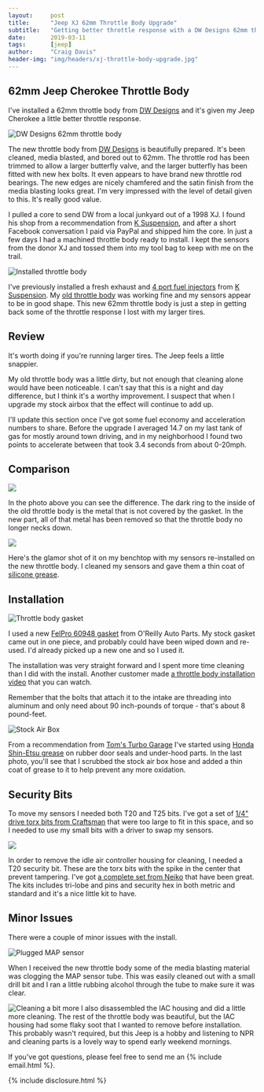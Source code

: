 ```yaml
---
layout:     post
title:      "Jeep XJ 62mm Throttle Body Upgrade"
subtitle:   "Getting better throttle response with a DW Designs 62mm throttle body"
date:       2019-03-11
tags:       [jeep]
author:     "Craig Davis"
header-img: "img/headers/xj-throttle-body-upgrade.jpg"
---
```


## 62mm Jeep Cherokee Throttle Body

I've installed a 62mm throttle body from [DW Designs](https://www.facebook.com/DWDesignz/) and it's given my Jeep Cherokee a little better throttle response.

![DW Designs 62mm throttle body](/img/posts/xj-throttle-body/jeep-xj-throttle-body.jpg)

The new throttle body from [DW Designs](https://www.facebook.com/DWDesignz/) is beautifully prepared. It's been cleaned, media blasted, and bored out to 62mm. The throttle rod has been trimmed to allow a larger butterfly valve, and the larger butterfly has been fitted with new hex bolts. It even appears to have brand new throttle rod bearings. The new edges are nicely chamfered and the satin finish from the media blasting looks great. I'm very impressed with the level of detail given to this. It's really good value.

I pulled a core to send DW from a local junkyard out of a 1998 XJ. I found his shop from a recommendation from [K Suspension](https://www.ksuspensionfab.com/), and after a short Facebook conversation I paid via PayPal and shipped him the core. In just a few days I had a machined throttle body ready to install. I kept the sensors from the donor XJ and tossed them into my tool bag to keep with me on the trail.

![Installed throttle body](/img/posts/xj-throttle-body/62mm-throttle-body.JPG)

I've previously installed a fresh exhaust and [4 port fuel injectors](https://www.ksuspensionfab.com/store/p8/Remanufactured%3A_4_Port_Upgraded_Fuel_Injectors_XJ%2FMJ.html) from [K Suspension](https://www.ksuspensionfab.com). My [old throttle body](/img/posts/xj-throttle-body/old-throttle-body.jpg) was working fine and my sensors appear to be in good shape. This new 62mm throttle body is just a step in getting back some of the throttle response I lost with my larger tires.

## Review

It's worth doing if you're running larger tires. The Jeep feels a little snappier.

My old throttle body was a little dirty, but not enough that cleaning alone would have been noticeable. I can't say that this is a night and day difference, but I think it's a worthy improvement. I suspect that when I upgrade my stock airbox that the effect will continue to add up.

I'll update this section once I've got some fuel economy and acceleration numbers to share. Before the upgrade I averaged 14.7 on my last tank of gas for mostly around town driving, and in my neighborhood I found two points to accelerate between that took 3.4 seconds from about 0-20mph.

## Comparison
![](/img/posts/xj-throttle-body/throttle-body-comparison.jpg)

In the photo above you can see the difference. The dark ring to the inside of the old throttle body is the metal that is not covered by the gasket. In the new part, all of that metal has been removed so that the throttle body no longer necks down.

![](/img/posts/xj-throttle-body/with-sensors.jpg)

Here's the glamor shot of it on my benchtop with my sensors re-installed on the new throttle body. I cleaned my sensors and gave them a thin coat of [silicone grease](https://amzn.to/2NYMsDm).

## Installation

![Throttle body gasket](/img/posts/xj-throttle-body/jeep-throttle-body-gasket.jpg)

I used a new [FelPro 60948 gasket](https://www.oreillyauto.com/detail/b/fel-pro-3607/gaskets-25077/engine-25078/fuel-system-and-emission-25087/throttle-body-mounting-gasket-12332/d3e498cd8f64/fel-pro-fuel-injection-throttle-body-mounting-gasket/60948/4304542?q=+Fel-Pro+60948&pos=0) from O'Reilly Auto Parts. My stock gasket came out in one piece, and probably could have been wiped down and re-used. I'd already picked up a new one and so I used it.

The installation was very straight forward and I spent more time cleaning than I did with the install. Another customer made [a throttle body installation video](https://www.youtube.com/watch?v=QWccviNoA8s) that you can watch.

Remember that the bolts that attach it to the intake are threading into aluminum and only need about 90 inch-pounds of torque - that's about 8 pound-feet.

![Stock Air Box](/img/posts/xj-throttle-body/installed-throttle-body.jpg)

From a recommendation from [Tom's Turbo Garage](https://www.youtube.com/channel/UCPbcdXYlIxk8a_4xXzyqepw) I've started using [Honda Shin-Etsu grease](https://amzn.to/2NYMsDm) on rubber door seals and under-hood parts. In the last photo, you'll see that I scrubbed the stock air box hose and added a thin coat of grease to it to help prevent any more oxidation.

## Security Bits

To move my sensors I needed both T20 and T25 bits. I've got a set of [1/4" drive torx bits from Craftsman](https://amzn.to/2T0q79m) that were too large to fit in this space, and so I needed to use my small bits with a driver to swap my sensors.

[![](/img/posts/xj-throttle-body/security-bits.jpg)](https://amzn.to/2NYS9kX)

In order to remove the idle air controller housing for cleaning, I needed a T20 security bit. These are the torx bits with the spike in the center that prevent tampering. I've got [a complete set from Neiko](https://amzn.to/2NYS9kX) that have been great. The kits includes tri-lobe and pins and security hex in both metric and standard and it's a nice little kit to have.

## Minor Issues

There were a couple of minor issues with the install.

![Plugged MAP sensor](/img/posts/xj-throttle-body/plugged-idle-control.jpg)

When I received the new throttle body some of the media blasting material was clogging the MAP sensor tube. This was easily cleaned out with a small drill bit and I ran a little rubbing alcohol through the tube to make sure it was clear.

![Cleaning a bit more](/img/posts/xj-throttle-body/throttle-body-cleaning.jpg)
I also disassembled the IAC housing and did a little more cleaning. The rest of the throttle body was beautiful, but the IAC housing had some flaky soot that I wanted to remove before installation. This probably wasn't required, but this Jeep is a hobby and listening to NPR and cleaning parts is a lovely way to spend early weekend mornings.

If you've got questions, please feel free to send me an {% include email.html %}.

{% include disclosure.html %}
